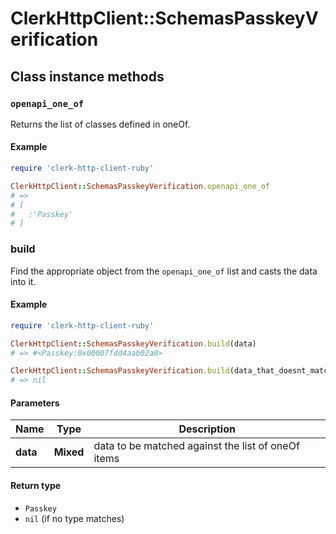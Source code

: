 # ClerkHttpClient::SchemasPasskeyVerification

## Class instance methods

### `openapi_one_of`

Returns the list of classes defined in oneOf.

#### Example

```ruby
require 'clerk-http-client-ruby'

ClerkHttpClient::SchemasPasskeyVerification.openapi_one_of
# =>
# [
#   :'Passkey'
# ]
```

### build

Find the appropriate object from the `openapi_one_of` list and casts the data into it.

#### Example

```ruby
require 'clerk-http-client-ruby'

ClerkHttpClient::SchemasPasskeyVerification.build(data)
# => #<Passkey:0x00007fdd4aab02a0>

ClerkHttpClient::SchemasPasskeyVerification.build(data_that_doesnt_match)
# => nil
```

#### Parameters

| Name | Type | Description |
| ---- | ---- | ----------- |
| **data** | **Mixed** | data to be matched against the list of oneOf items |

#### Return type

- `Passkey`
- `nil` (if no type matches)

